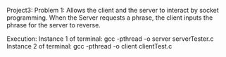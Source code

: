 Project3:
Problem 1: Allows the client and the server to interact by  socket programming. When the Server requests a phrase, the client inputs the phrase for the server to reverse.

Execution: 
Instance 1 of terminal: gcc -pthread -o server serverTester.c
Instance 2 of terminal: gcc -pthread -o client clientTest.c
